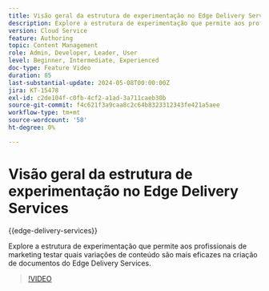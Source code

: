 ```yaml
---
title: Visão geral da estrutura de experimentação no Edge Delivery Services
description: Explore a estrutura de experimentação que permite aos profissionais de marketing testar quais variações de conteúdo são mais eficazes na criação de documentos do Edge Delivery Services.
version: Cloud Service
feature: Authoring
topic: Content Management
role: Admin, Developer, Leader, User
level: Beginner, Intermediate, Experienced
doc-type: Feature Video
duration: 85
last-substantial-update: 2024-05-08T00:00:00Z
jira: KT-15478
exl-id: c2de104f-c0fb-4cf2-a1ad-3a711caeb30b
source-git-commit: f4c621f3a9caa8c2c64b8323312343fe421a5aee
workflow-type: tm+mt
source-wordcount: '58'
ht-degree: 0%

---
```


# Visão geral da estrutura de experimentação no Edge Delivery Services

{{edge-delivery-services}}

Explore a estrutura de experimentação que permite aos profissionais de marketing testar quais variações de conteúdo são mais eficazes na criação de documentos do Edge Delivery Services.

>[!VIDEO](https://video.tv.adobe.com/v/3429061/?learn=on)
